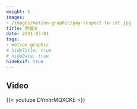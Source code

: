 ```yaml
---
weight: 1
images:
- /images/motion-graphic/pay-respect-to-cat.jpg
title: 祭貓文
date: 2021-03-01
tags:
- motion-graphic
# hideTitle: true
# hideDate: true
hideExif: true
---
```


## Video

{{< youtube DYmhrMQXCKE >}}
